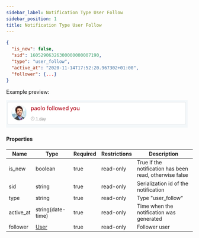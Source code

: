 ```yaml
---
sidebar_label: Notification Type User Follow
sidebar_position: 1
title: Notification Type User Follow
---
```


```json
{
  "is_new": false,
  "sid": 16052906326300000000007190,
  "type": "user_follow",
  "active_at": "2020-11-14T17:52:20.967302+01:00",
  "follower": {...}
}
```

Example preview:

![Notification](/img/notification_types/user_follow.png)

#### Properties

|Name|Type|Required|Restrictions|Description|
|---|---|---|---|---|
|is_new|boolean|true|read-only|True if the notification has been read, otherwise false|
|sid|string|true|read-only|Serialization id of the notification|
|type|string|true|read-only|Type "user_follow"|
|active_at|string(date-time)|true|read-only|Time when the notification was generated|
|follower|[User](../user)|true|read-only|Follower user|

